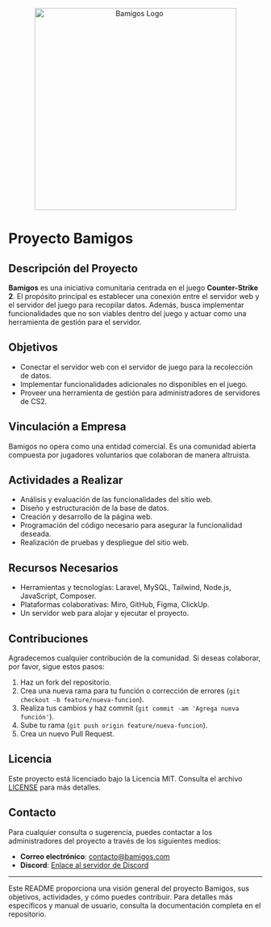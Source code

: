 <p align="center"><a href="https://laravel.com" target="_blank"><img src="http://16.170.233.18/images/logo.png" width="400" alt="Bamigos Logo"></a></p>

# Proyecto Bamigos

## Descripción del Proyecto

**Bamigos** es una iniciativa comunitaria centrada en el juego **Counter-Strike 2**. El propósito principal es establecer una conexión entre el servidor web y el servidor del juego para recopilar datos. Además, busca implementar funcionalidades que no son viables dentro del juego y actuar como una herramienta de gestión para el servidor.

## Objetivos

- Conectar el servidor web con el servidor de juego para la recolección de datos.
- Implementar funcionalidades adicionales no disponibles en el juego.
- Proveer una herramienta de gestión para administradores de servidores de CS2.

## Vinculación a Empresa

Bamigos no opera como una entidad comercial. Es una comunidad abierta compuesta por jugadores voluntarios que colaboran de manera altruista.

## Actividades a Realizar

- Análisis y evaluación de las funcionalidades del sitio web.
- Diseño y estructuración de la base de datos.
- Creación y desarrollo de la página web.
- Programación del código necesario para asegurar la funcionalidad deseada.
- Realización de pruebas y despliegue del sitio web.

## Recursos Necesarios

- Herramientas y tecnologías: Laravel, MySQL, Tailwind, Node.js, JavaScript, Composer.
- Plataformas colaborativas: Miro, GitHub, Figma, ClickUp.
- Un servidor web para alojar y ejecutar el proyecto.

## Contribuciones

Agradecemos cualquier contribución de la comunidad. Si deseas colaborar, por favor, sigue estos pasos:

1. Haz un fork del repositorio.
2. Crea una nueva rama para tu función o corrección de errores (`git checkout -b feature/nueva-funcion`).
3. Realiza tus cambios y haz commit (`git commit -am 'Agrega nueva función'`).
4. Sube tu rama (`git push origin feature/nueva-funcion`).
5. Crea un nuevo Pull Request.

## Licencia

Este proyecto está licenciado bajo la Licencia MIT. Consulta el archivo [LICENSE](LICENSE) para más detalles.

## Contacto

Para cualquier consulta o sugerencia, puedes contactar a los administradores del proyecto a través de los siguientes medios:

- **Correo electrónico**: contacto@bamigos.com
- **Discord**: [Enlace al servidor de Discord](https://discord.gg/ejemplo)

---

Este README proporciona una visión general del proyecto Bamigos, sus objetivos, actividades, y cómo puedes contribuir. Para detalles más específicos y manual de usuario, consulta la documentación completa en el repositorio.

